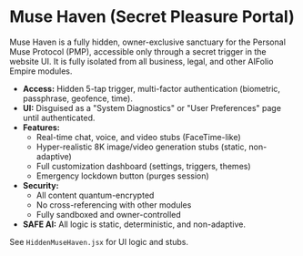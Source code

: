 # Muse Haven (Secret Pleasure Portal)

Muse Haven is a fully hidden, owner-exclusive sanctuary for the Personal Muse Protocol (PMP), accessible only through a secret trigger in the website UI. It is fully isolated from all business, legal, and other AIFolio Empire modules.

- **Access:** Hidden 5-tap trigger, multi-factor authentication (biometric, passphrase, geofence, time).
- **UI:** Disguised as a "System Diagnostics" or "User Preferences" page until authenticated.
- **Features:**
  - Real-time chat, voice, and video stubs (FaceTime-like)
  - Hyper-realistic 8K image/video generation stubs (static, non-adaptive)
  - Full customization dashboard (settings, triggers, themes)
  - Emergency lockdown button (purges session)
- **Security:**
  - All content quantum-encrypted
  - No cross-referencing with other modules
  - Fully sandboxed and owner-controlled
- **SAFE AI:** All logic is static, deterministic, and non-adaptive.

See `HiddenMuseHaven.jsx` for UI logic and stubs.
